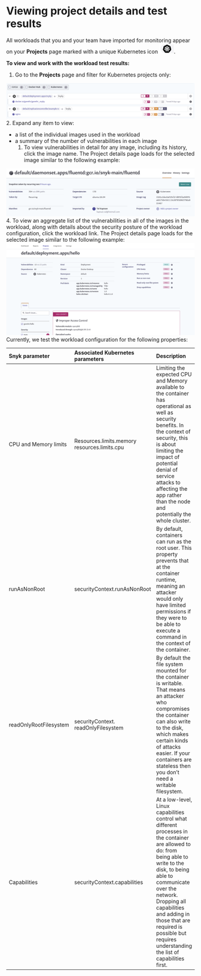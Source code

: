 # Viewing project details and test results

All workloads that you and your team have imported for monitoring appear on your **Projects** page marked with a unique Kubernetes icon ![image4.png](../../../.gitbook/assets/uuid-24e0b69a-01c3-9434-9dac-9b44864bd269-en.png).

**To view and work with the workload test results:**

1. Go to the **Projects** page and filter for Kubernetes projects only:

![image5.png](../../../.gitbook/assets/uuid-08d7978e-0c64-a8c2-c289-402534ebec42-en.png) 2. Expand any item to view:

* a list of the individual images used in the workload
* a summary of the number of vulnerabilities in each image
  1. To view vulnerabilities in detail for any image, including its history, click the image name. The Project details page loads for the selected image similar to the following example:

![image6.png](../../../.gitbook/assets/uuid-3236e448-b837-bd37-9579-5258c9f0db22-en.png) 4. To view an aggregate list of the vulnerabilities in all of the images in the workload, along with details about the security posture of the workload configuration, click the workload link. The Project details page loads for the selected image similar to the following example:![image7.png](../../../.gitbook/assets/uuid-79e06589-b59c-4bad-30e4-56c0e15607e0-en.png) Currently, we test the workload configuration for the following properties:

| **Snyk parameter** | **Associated Kubernetes parameters** | **Description** |
| :--- | :--- | :--- |
| CPU and Memory limits | Resources.limits.memory resources.limits.cpu | Limiting the expected CPU and Memory available to the container has operational as well as security benefits. In the context of security, this is about limiting the impact of potential denial of service attacks to affecting the app rather than the node and potentially the whole cluster. |
| runAsNonRoot | securityContext.runAsNonRoot | By default, containers can run as the root user. This property prevents that at the container runtime, meaning an attacker would only have limited permissions if they were to be able to execute a command in the context of the container. |
| readOnlyRootFilesystem | securityContext. readOnlyFilesystem | By default the file system mounted for the container is writable. That means an attacker who compromises the container can also write to the disk, which makes certain kinds of attacks easier. If your containers are stateless then you don’t need a writable filesystem. |
| Capabilities | securityContext.capabilities | At a low-level, Linux capabilities control what different processes in the container are allowed to do: from being able to write to the disk, to being able to communicate over the network. Dropping all capabilities and adding in those that are required is possible but requires understanding the list of capabilities first. |

